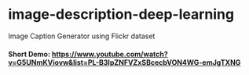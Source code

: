 # image-description-deep-learning
Image Caption Generator using Flickr dataset

#### Short Demo: https://www.youtube.com/watch?v=G5UNmKViovw&list=PL-B3lpZNFVZxSBcecbVON4WG-emJgTXNG
